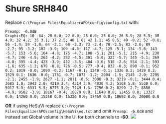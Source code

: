 # Shure SRH840
Replace `C:\Program Files\EqualizerAPO\config\config.txt` with:
```
Preamp: -6.0dB
GraphicEQ: 10 -84; 20 6.0; 22 6.0; 23 6.0; 25 6.0; 26 5.9; 28 5.5; 30 4.9; 32 4.2; 35 3.1; 37 2.5; 40 1.6; 42 1.1; 45 0.5; 49 -0.2; 52 -0.8; 56 -1.4; 59 -1.8; 64 -2.1; 68 -2.3; 73 -2.4; 78 -2.5; 83 -2.6; 89 -2.7; 95 -3.2; 102 -3.9; 109 -4.3; 117 -4.7; 125 -5.1; 134 -5.6; 143 -5.7; 153 -5.6; 164 -4.8; 175 -4.7; 188 -5.1; 201 -5.1; 215 -4.9; 230 -4.7; 246 -4.5; 263 -4.2; 282 -4.5; 301 -5.8; 323 -5.7; 345 -5.1; 369 -4.8; 395 -4.4; 423 -3.9; 452 -3.5; 484 -3.0; 518 -2.6; 554 -2.1; 593 -1.6; 635 -1.2; 679 -0.8; 726 -0.5; 777 -0.4; 832 -0.3; 890 -0.1; 952 0.2; 1019 -0.0; 1090 -0.2; 1167 -0.1; 1248 -0.1; 1336 0.2; 1429 0.2; 1529 0.1; 1636 -0.0; 1751 -0.7; 1873 -1.2; 2004 -1.5; 2145 -2.0; 2295 -2.1; 2455 -1.9; 2627 -1.1; 2811 -0.5; 3008 -0.3; 3219 -0.1; 3444 0.4; 3685 1.0; 3943 2.0; 4219 3.4; 4514 3.9; 4830 4.3; 5168 5.8; 5530 6.0; 5917 5.9; 6331 5.5; 6775 3.9; 7249 1.3; 7756 0.2; 8299 -2.7; 8880 -4.9; 9502 -3.9; 10167 -0.4; 10879 0.0; 11640 0.0; 12455 0.0; 13327 0.0; 14260 0.0; 15258 0.0; 16326 0.0; 17469 0.0; 18692 0.0; 20000 0.0
```
**OR** if using HeSuVi replace `C:\Program Files\EqualizerAPO\config\HeSuVi\eq.txt` and omit `Preamp: -6.0dB` and instead set Global volume in the UI for both channels to **-60**.
![](https://raw.githubusercontent.com/jaakkopasanen/AutoEq/master/results/Headphone.com/innerfidelity/onear/Shure%20SRH840/Shure%20SRH840.png)